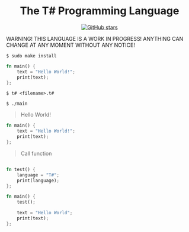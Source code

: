 <div align="center">
    <h1> The T# Programming Language</h1>
    <a href="https://github.com/ibukiyoshidaa/Tsharp/stargazers"><img alt="GitHub stars" src="https://img.shields.io/github/stars/ibukiyoshidaa/Tsharp?color=blue"></a>
</div>

WARNING! THIS LANGUAGE IS A WORK IN PROGRESS! ANYTHING CAN CHANGE AT ANY MOMENT WITHOUT ANY NOTICE!

```
$ sudo make install
```

```rs
fn main() {
    text = "Hello World!";
    print(text);
};
```

```
$ t# <filename>.t#
```

```
$ ./main
```

> Hello World!
```rs
fn main() {
    text = "Hello World!";
    print(text);
};
```

> Call function
```rs

fn test() {
    language = "T#";
    print(language);
};

fn main() {
    test();

    text = "Hello World";
    print(text);
};
```
